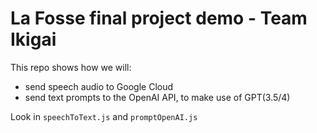 # La Fosse final project demo - Team Ikigai

This repo shows how we will: 
- send speech audio to Google Cloud
- send text prompts to the OpenAI API, to make use of GPT(3.5/4)

Look in `speechToText.js` and `promptOpenAI.js` 
